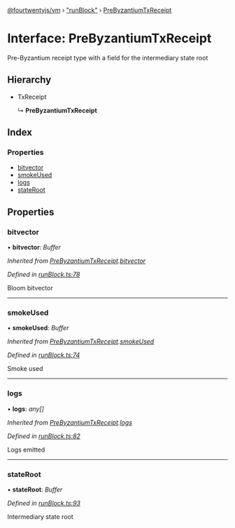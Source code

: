 [@fourtwentyjs/vm](../README.md) › ["runBlock"](../modules/_runblock_.md) › [PreByzantiumTxReceipt](_runblock_.prebyzantiumtxreceipt.md)

# Interface: PreByzantiumTxReceipt

Pre-Byzantium receipt type with a field
for the intermediary state root

## Hierarchy

* TxReceipt

  ↳ **PreByzantiumTxReceipt**

## Index

### Properties

* [bitvector](_runblock_.prebyzantiumtxreceipt.md#bitvector)
* [smokeUsed](_runblock_.prebyzantiumtxreceipt.md#smokeused)
* [logs](_runblock_.prebyzantiumtxreceipt.md#logs)
* [stateRoot](_runblock_.prebyzantiumtxreceipt.md#stateroot)

## Properties

###  bitvector

• **bitvector**: *Buffer*

*Inherited from [PreByzantiumTxReceipt](_runblock_.prebyzantiumtxreceipt.md).[bitvector](_runblock_.prebyzantiumtxreceipt.md#bitvector)*

*Defined in [runBlock.ts:78](https://github.com/420integrated/fourtwentyjs-vm/blob/master/packages/vm/lib/runBlock.ts#L78)*

Bloom bitvector

___

###  smokeUsed

• **smokeUsed**: *Buffer*

*Inherited from [PreByzantiumTxReceipt](_runblock_.prebyzantiumtxreceipt.md).[smokeUsed](_runblock_.prebyzantiumtxreceipt.md#smokeused)*

*Defined in [runBlock.ts:74](https://github.com/420integrated/fourtwentyjs-vm/blob/master/packages/vm/lib/runBlock.ts#L74)*

Smoke used

___

###  logs

• **logs**: *any[]*

*Inherited from [PreByzantiumTxReceipt](_runblock_.prebyzantiumtxreceipt.md).[logs](_runblock_.prebyzantiumtxreceipt.md#logs)*

*Defined in [runBlock.ts:82](https://github.com/420integrated/fourtwentyjs-vm/blob/master/packages/vm/lib/runBlock.ts#L82)*

Logs emitted

___

###  stateRoot

• **stateRoot**: *Buffer*

*Defined in [runBlock.ts:93](https://github.com/420integrated/fourtwentyjs-vm/blob/master/packages/vm/lib/runBlock.ts#L93)*

Intermediary state root
